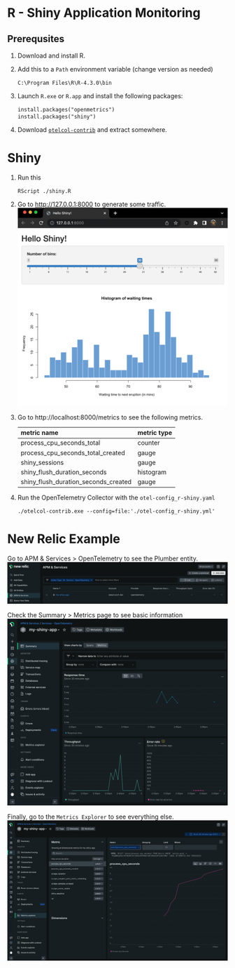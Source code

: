 # R - Shiny Application Monitoring

## Prerequsites
1. Download and install R.

2. Add this to a `Path` environment variable (change version as needed)
   ```
   C:\Program Files\R\R-4.3.0\bin
   ```

3. Launch `R.exe` or `R.app` and install the following packages:
   ```
   install.packages("openmetrics")
   install.packages("shiny")
   ```

4. Download [`otelcol-contrib`](https://github.com/open-telemetry/opentelemetry-collector-releases/releases) and extract somewhere.

# Shiny

1. Run this
   ```
   RScript ./shiny.R
   ```

2. Go to http://127.0.0.1:8000 to generate some traffic.
   ![](images/r-shiny_01.png)

3. Go to http://localhost:8000/metrics to see the following metrics.

    | metric name | metric type |
    | :---------- | :---------- |
    | process_cpu_seconds_total | counter |
    | process_cpu_seconds_total_created | gauge |
    | shiny_sessions | gauge |
    | shiny_flush_duration_seconds | histogram |
    | shiny_flush_duration_seconds_created | gauge |
   
4. Run the OpenTelemetry Collector with the `otel-config_r-shiny.yaml`
   ```
   ./otelcol-contrib.exe --config=file:'./otel-config_r-shiny.yml'
   ```
# New Relic Example
Go to APM & Services > OpenTelemetry to see the Plumber entity.
![](images/r-shiny_02.png)

Check the Summary > Metrics page to see basic information
![](images/r-shiny_03.png)

Finally, go to the `Metrics Explorer` to see everything else.
![](images/r-shiny_04.png)

